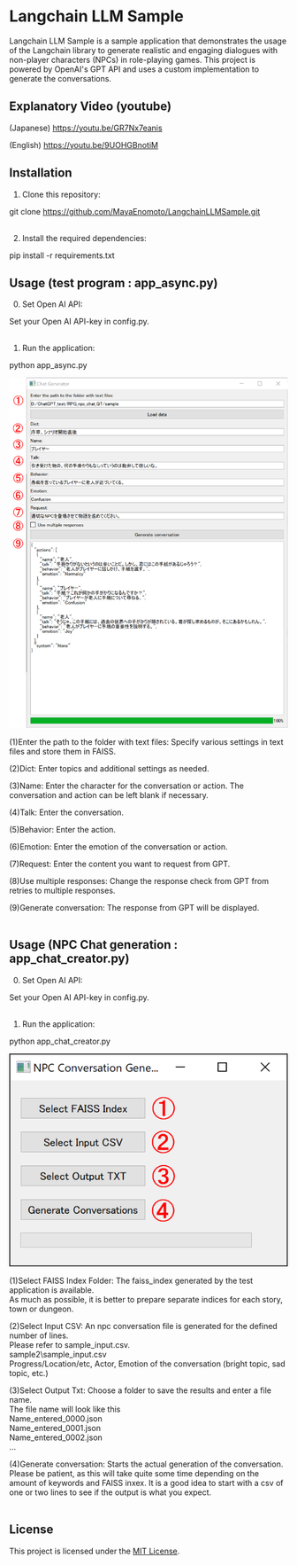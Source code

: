 # Langchain LLM Sample

Langchain LLM Sample is a sample application that demonstrates the usage of the Langchain library to generate realistic and engaging dialogues with non-player characters (NPCs) in role-playing games. This project is powered by OpenAI's GPT API and uses a custom implementation to generate the conversations.

## Explanatory Video (youtube)
(Japanese)
https://youtu.be/GR7Nx7eanis

(English)
https://youtu.be/9UOHGBnotiM

## Installation

1. Clone this repository:

git clone https://github.com/MayaEnomoto/LangchainLLMSample.git
<br>
<br>

2. Install the required dependencies:

pip install -r requirements.txt

## Usage (test program : app_async.py)

0. Set Open AI API:

Set your Open AI API-key in config.py.
<br>
<br>

1. Run the application:

python app_async.py

![Example GUI](assets/main.png)

(1)Enter the path to the folder with text files:
Specify various settings in text files and store them in FAISS.

(2)Dict:
Enter topics and additional settings as needed.

(3)Name:
Enter the character for the conversation or action. The conversation and action can be left blank if necessary.

(4)Talk:
Enter the conversation.

(5)Behavior:
Enter the action.

(6)Emotion:
Enter the emotion of the conversation or action.

(7)Request:
Enter the content you want to request from GPT.

(8)Use multiple responses:
Change the response check from GPT from retries to multiple responses.

(9)Generate conversation:
The response from GPT will be displayed.
<br>
<br>

## Usage (NPC Chat generation : app_chat_creator.py)

0. Set Open AI API:

Set your Open AI API-key in config.py.
<br>
<br>

1. Run the application:

python app_chat_creator.py

![Example GUI](assets/generate.png)

(1)Select FAISS Index Folder:
The faiss_index generated by the test application is available.<br>
As much as possible, it is better to prepare separate indices for each story, town or dungeon.

(2)Select Input CSV:
An npc conversation file is generated for the defined number of lines.
<br>
Please refer to sample_input.csv.
<br>
sample2\sample_input.csv
<br>
Progress/Location/etc, Actor, Emotion of the conversation (bright topic, sad topic, etc.)

(3)Select Output Txt:
Choose a folder to save the results and enter a file name.
<br>
The file name will look like this
<br>
Name_entered_0000.json<br>
Name_entered_0001.json<br>
Name_entered_0002.json<br>
...

(4)Generate conversation:
Starts the actual generation of the conversation.
Please be patient, as this will take quite some time depending on the amount of keywords and FAISS inxex.
It is a good idea to start with a csv of one or two lines to see if the output is what you expect.
<br>
<br>

## License

This project is licensed under the [MIT License](LICENSE).


